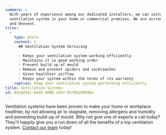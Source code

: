 ```yaml
---
summary: >
  With years of experience among our dedicated installers, we can install a super efficient
  ventilation system in your home or commercial premises. We are accredited installers for Smartvent
  and Unovent.
tiles:
  - 
    type: photo
    content: |
      ## Ventilation System Servicing
      
      - Keeps your ventilation system working efficiently
      - Maintains it in good working order
      - Prevent build up of mould
      - Remove and prevent spiders and cockroaches
      - Gives healthier airflow
      - Keeps your system within the terms of its warranty
    caption: Keep your ventilation system performing efficiently
title: Ventilation Systems
id: 8d14d10c-6645-4086-afb7-05785e98890a
---
```

Ventilation systems have been proven to make your home or workplace healthier, by not allowing air to stagnate, removing allergens and humidity and preventing build-up of mould. Why not give one of experts a call today? They'll happily give you a run down of all the benefits of a top ventilation system.
[Contact our team](/contact) today!